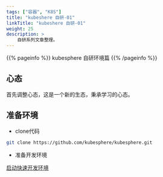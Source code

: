 ```yaml
---
tags: ["容器", "K8S"]
title: "kubeshere 自研-01"
linkTitle: "kubeshere 自研-01"
weight: 25
description: >
    自研系列文章整理。
---
```


{{% pageinfo %}}
kubesphere 自研环境篇
{{% /pageinfo %}}


## 心态

首先调整心态，这是一个新的生态，秉承学习的心态。

## 准备环境

- clone代码

```bash    
git clone https://github.com/kubesphere/kubesphere.git
```

- 准备开发环境

[启动快速开发环境](https://github.com/kubesphere/community/blob/master/developer-guide/development/quickstart.md)


